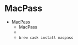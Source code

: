 # MacPass
- [MacPass](https://macpass.github.io/)
  -  MacPass
  - 
  - `brew cask install macpass`
